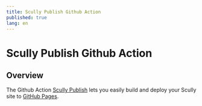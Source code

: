 ```yaml
---
title: Scully Publish Github Action
published: true
lang: en
---
```


# Scully Publish Github Action

## Overview

The Github Action [Scully Publish](https://github.com/marketplace/actions/scully-publish) lets you easily build and deploy your Scully site to [GitHub Pages](https://pages.github.com/).
